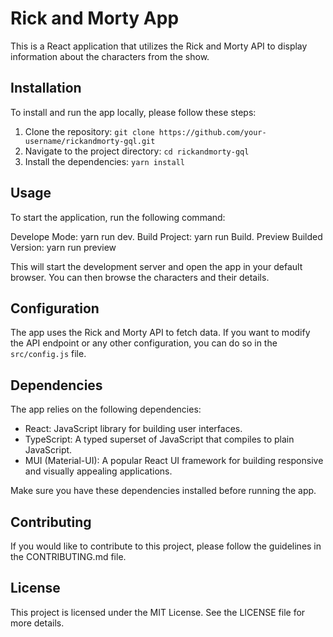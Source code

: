 # Rick and Morty App

This is a React application that utilizes the Rick and Morty API to display information about the characters from the show.

## Installation

To install and run the app locally, please follow these steps:

1. Clone the repository: `git clone https://github.com/your-username/rickandmorty-gql.git`
2. Navigate to the project directory: `cd rickandmorty-gql`
3. Install the dependencies: `yarn install`

## Usage

To start the application, run the following command:


Develope Mode: yarn run dev.
Build Project: yarn run Build.
Preview Builded Version: yarn run preview


This will start the development server and open the app in your default browser. You can then browse the characters and their details.

## Configuration

The app uses the Rick and Morty API to fetch data. If you want to modify the API endpoint or any other configuration, you can do so in the `src/config.js` file.

## Dependencies

The app relies on the following dependencies:

- React: JavaScript library for building user interfaces.
- TypeScript: A typed superset of JavaScript that compiles to plain JavaScript.
- MUI (Material-UI): A popular React UI framework for building responsive and visually appealing applications.

Make sure you have these dependencies installed before running the app.

## Contributing

If you would like to contribute to this project, please follow the guidelines in the CONTRIBUTING.md file.

## License

This project is licensed under the MIT License. See the LICENSE file for more details.
